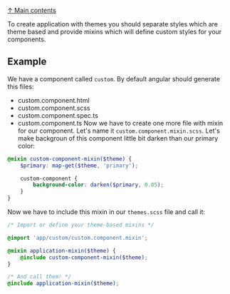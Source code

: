 [↑ Main contents](contents.md)

To create application with themes you should separate styles which are theme based and provide mixins which will define custom styles for your components.

## Example
We have a component called `custom`. By default angular should generate this files:
* custom.component.html
* custom.component.scss
* custom.component.spec.ts
* custom.component.ts
Now we have to create one more file with mixin for our component. Let's name it `custom.component.mixin.scss`. Let's make backgroun of this component little bit darken than our primary color:
```scss
@mixin custom-component-mixin($theme) {
    $primary: map-get($theme, 'primary');

    custom-component {
        background-color: darken($primary, 0.05);
    }
}
```
Now we have to include this mixin in our `themes.scss` file and call it:
```scss
/* Import or define your theme-based mixins */

@import 'app/custom/custom.component.mixin';

@mixin application-mixin($theme) {
    @include custom-component-mixin($theme);
}

/* And call them! */
@include application-mixin($theme);
```